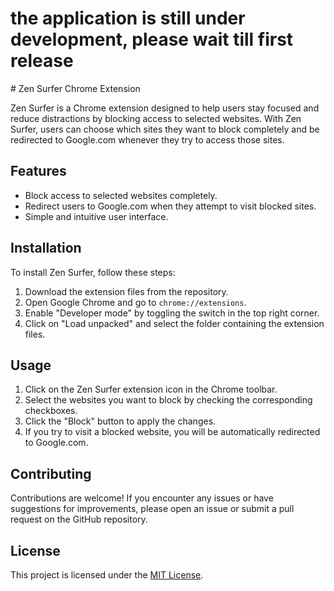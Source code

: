 <h1>the application is still under development, please wait till first release</h1>
# Zen Surfer Chrome Extension

Zen Surfer is a Chrome extension designed to help users stay focused and reduce distractions by blocking access to selected websites. With Zen Surfer, users can choose which sites they want to block completely and be redirected to Google.com whenever they try to access those sites.

## Features

- Block access to selected websites completely.
- Redirect users to Google.com when they attempt to visit blocked sites.
- Simple and intuitive user interface.

## Installation

To install Zen Surfer, follow these steps:

1. Download the extension files from the repository.
2. Open Google Chrome and go to `chrome://extensions`.
3. Enable "Developer mode" by toggling the switch in the top right corner.
4. Click on "Load unpacked" and select the folder containing the extension files.

## Usage

1. Click on the Zen Surfer extension icon in the Chrome toolbar.
2. Select the websites you want to block by checking the corresponding checkboxes.
3. Click the "Block" button to apply the changes.
4. If you try to visit a blocked website, you will be automatically redirected to Google.com.

## Contributing

Contributions are welcome! If you encounter any issues or have suggestions for improvements, please open an issue or submit a pull request on the GitHub repository.

## License

This project is licensed under the [MIT License](LICENSE).
